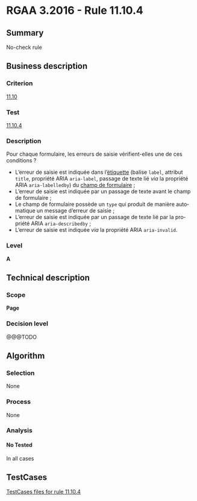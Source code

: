 # RGAA 3.2016 - Rule 11.10.4

## Summary
No-check rule


## Business description

### Criterion
[11.10](http://references.modernisation.gouv.fr/rgaa-accessibilite/criteres.html#crit-11-10)

### Test
[11.10.4](http://references.modernisation.gouv.fr/rgaa-accessibilite/criteres.html#test-11-10-4)

### Description
<div lang="fr">Pour chaque formulaire, les erreurs de saisie v&#xE9;rifient-elles une de ces conditions&nbsp;? <ul><li>L&#x2019;erreur de saisie est indiqu&#xE9;e dans l&#x2019;<a href="http://references.modernisation.gouv.fr/rgaa-accessibilite/glossaire.html#tiquette-de-champs-de-formulaire">&#xE9;tiquette</a> (balise <code lang="en">label</code>, attribut <code lang="en">title</code>, propri&#xE9;t&#xE9; ARIA <code lang="en">aria-label</code>, passage de texte li&#xE9; <i>via</i> la propri&#xE9;t&#xE9; ARIA <code lang="en">aria-labelledby</code>) du <a href="http://references.modernisation.gouv.fr/rgaa-accessibilite/glossaire.html#champ-de-saisie-de-formulaire">champ de formulaire</a>&nbsp;;</li> <li>L&#x2019;erreur de saisie est indiqu&#xE9;e par un passage de texte avant le champ de formulaire&nbsp;;</li> <li>Le champ de formulaire poss&#xE8;de un <code lang="en">type</code> qui produit de mani&#xE8;re automatique un message d&#x2019;erreur de saisie&nbsp;;</li> <li>L&#x2019;erreur de saisie est indiqu&#xE9;e par un passage de texte li&#xE9; par la propri&#xE9;t&#xE9; ARIA <code lang="en">aria-describedby</code>&nbsp;;</li> <li>L&#x2019;erreur de saisie est indiqu&#xE9;e <i>via</i> la propri&#xE9;t&#xE9; ARIA <code lang="en">aria-invalid</code>.</li> </ul></div>

### Level
**A**


## Technical description

### Scope
**Page**

### Decision level
@@@TODO


## Algorithm

### Selection
None

### Process
None

### Analysis

#### No Tested
In all cases


##  TestCases

[TestCases files for rule 11.10.4](https://github.com/Asqatasun/Asqatasun/tree/RGAA_3.2016/rules/rules-rgaa3.2016/src/test/resources/testcases/rgaa32016/Rgaa32016Rule111004/)



